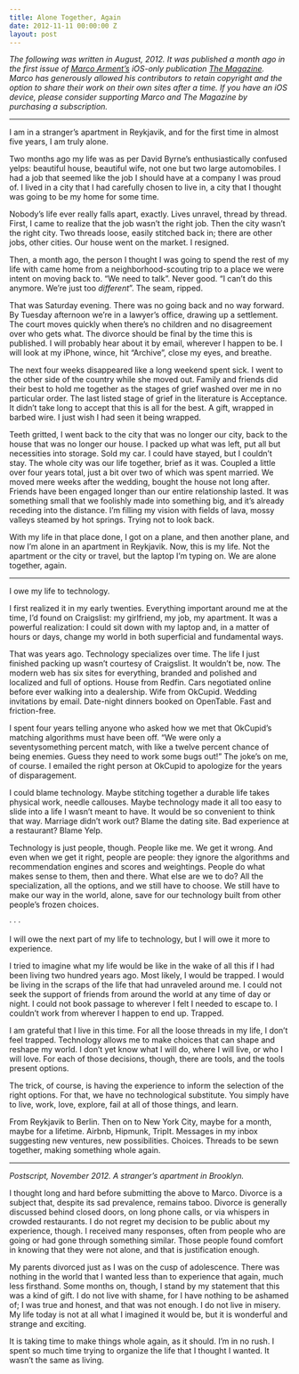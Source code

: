 ```yaml
---
title: Alone Together, Again
date: 2012-11-11 00:00:00 Z
layout: post
---
```


*The following was written in August, 2012. It was published a month ago in the first issue of [Marco Arment’s](http://www.marco.org/) iOS-only publication [The Magazine](http://the-magazine.org/). Marco has generously allowed his contributors to retain copyright and the option to share their work on their own sites after a time. If you have an iOS device, please consider supporting Marco and The Magazine by purchasing a subscription.*

---

I am in a stranger’s apartment in Reykjavik, and for the first time in almost five years, I am truly alone.

Two months ago my life was as per David Byrne’s enthusiastically confused yelps: beautiful house, beautiful wife, not one but two large automobiles. I had a job that seemed like the job I should have at a company I was proud of. I lived in a city that I had carefully chosen to live in, a city that I thought was going to be my home for some time.

Nobody’s life ever really falls apart, exactly. Lives unravel, thread by thread. First, I came to realize that the job wasn’t the right job. Then the city wasn’t the right city. Two threads loose, easily stitched back in; there are other jobs, other cities. Our house went on the market. I resigned.

Then, a month ago, the person I thought I was going to spend the rest of my life with came home from a neighborhood-scouting trip to a place we were intent on moving back to. “We need to talk”. Never good. “I can’t do this anymore. We’re just too *different*”. The seam, ripped.

That was Saturday evening. There was no going back and no way forward. By Tuesday afternoon we’re in a lawyer’s office, drawing up a settlement. The court moves quickly when there’s no children and no disagreement over who gets what. The divorce should be final by the time this is published. I will probably hear about it by email, wherever I happen to be. I will look at my iPhone, wince, hit “Archive”, close my eyes, and breathe.

The next four weeks disappeared like a long weekend spent sick. I went to the other side of the country while she moved out. Family and friends did their best to hold me together as the stages of grief washed over me in no particular order. The last listed stage of grief in the literature is Acceptance. It didn’t take long to accept that this is all for the best. A gift, wrapped in barbed wire. I just wish I had seen it being wrapped.

Teeth gritted, I went back to the city that was no longer our city, back to the house that was no longer our house. I packed up what was left, put all but necessities into storage. Sold my car. I could have stayed, but I couldn’t stay. The whole city was our life together, brief as it was. Coupled a little over four years total, just a bit over two of which was spent married. We moved mere weeks after the wedding, bought the house not long after. Friends have been engaged longer than our entire relationship lasted. It was something small that we foolishly made into something big, and it’s already receding into the distance. I’m filling my vision with fields of lava, mossy valleys steamed by hot springs. Trying not to look back.

With my life in that place done, I got on a plane, and then another plane, and now I’m alone in an apartment in Reykjavik. Now, this is my life. Not the apartment or the city or travel, but the laptop I’m typing on. We are alone together, again.

---

I owe my life to technology.

I first realized it in my early twenties. Everything important around me at the time, I’d found on Craigslist: my girlfriend, my job, my apartment. It was a powerful realization: I could sit down with my laptop and, in a matter of hours or days, change my world in both superficial and fundamental ways.

That was years ago. Technology specializes over time. The life I just finished packing up wasn’t courtesy of Craigslist. It wouldn’t be, now. The modern web has six sites for everything, branded and polished and localized and full of options. House from Redfin. Cars negotiated online before ever walking into a dealership. Wife from OkCupid. Wedding invitations by email. Date-night dinners booked on OpenTable. Fast and friction-free.

I spent four years telling anyone who asked how we met that OkCupid’s matching algorithms must have been off. “We were only a seventysomething percent match, with like a twelve percent chance of being enemies. Guess they need to work some bugs out!” The joke’s on me, of course. I emailed the right person at OkCupid to apologize for the years of disparagement.

I could blame technology. Maybe stitching together a durable life takes physical work, needle callouses. Maybe technology made it all too easy to slide into a life I wasn’t meant to have. It would be so convenient to think that way. Marriage didn’t work out? Blame the dating site. Bad experience at a restaurant? Blame Yelp.

Technology is just people, though. People like me. We get it wrong. And even when we get it right, people are people: they ignore the algorithms and recommendation engines and scores and weightings. People do what makes sense to them, then and there. What else are we to do? All the specialization, all the options, and we still have to choose. We still have to make our way in the world, alone, save for our technology built from other people’s frozen choices.

· · ·

I will owe the next part of my life to technology, but I will owe it more to experience.

I tried to imagine what my life would be like in the wake of all this if I had been living two hundred years ago. Most likely, I would be trapped. I would be living in the scraps of the life that had unraveled around me. I could not seek the support of friends from around the world at any time of day or night. I could not book passage to wherever I felt I needed to escape to. I couldn’t work from wherever I happen to end up. Trapped.

I am grateful that I live in this time. For all the loose threads in my life, I don’t feel trapped. Technology allows me to make choices that can shape and reshape my world. I don’t yet know what I will do, where I will live, or who I will love. For each of those decisions, though, there are tools, and the tools present options.

The trick, of course, is having the experience to inform the selection of the right options. For that, we have no technological substitute. You simply have to live, work, love, explore, fail at all of those things, and learn.

From Reykjavik to Berlin. Then on to New York City, maybe for a month, maybe for a lifetime. Airbnb, Hipmunk, TripIt. Messages in my inbox suggesting new ventures, new possibilities. Choices. Threads to be sewn together, making something whole again.

---

*Postscript, November 2012. A stranger’s apartment in Brooklyn.*

I thought long and hard before submitting the above to Marco. Divorce is a subject that, despite its sad prevalence, remains taboo. Divorce is generally discussed behind closed doors, on long phone calls, or via whispers in crowded restaurants. I do not regret my decision to be public about my experience, though. I received many responses, often from people who are going or had gone through something similar. Those people found comfort in knowing that they were not alone, and that is justification enough.

My parents divorced just as I was on the cusp of adolescence. There was nothing in the world that I wanted less than to experience that again, much less firsthand. Some months on, though, I stand by my statement that this was a kind of gift. I do not live with shame, for I have nothing to be ashamed of; I was true and honest, and that was not enough. I do not live in misery. My life today is not at all what I imagined it would be, but it is wonderful and strange and exciting.

It is taking time to make things whole again, as it should. I’m in no rush. I spent so much time trying to organize the life that I thought I wanted. It wasn’t the same as living.
